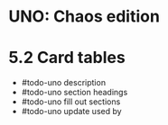 # UNO: Chaos edition
# 5.2 Card tables
- #todo-uno description
- #todo-uno section headings
- #todo-uno fill out sections
- #todo-uno update used by
